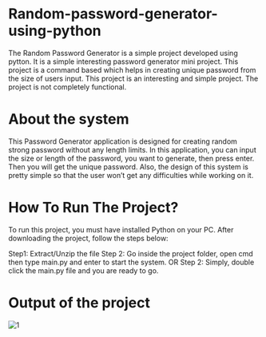 # Random-password-generator-using-python
The Random Password Generator is a simple project developed using pytton. It is a simple interesting password generator mini project. This project is a command based which helps in creating unique password from the size of users input. This project is an interesting and simple project. The project is not completely functional.

# About the system
This Password Generator application is designed for creating random strong password without any length limits. In this application, you can input the size or length of the password, you want to generate, then press enter. Then you will get the unique password. Also, the design of this system is pretty simple so that the user won’t get any difficulties while working on it.

# How To Run The Project?
To run this project, you must have installed Python on your PC. After downloading the project, follow the steps below:

Step1: Extract/Unzip the file
Step 2: Go inside the project folder, open cmd then type main.py and enter to start the system.
OR
Step 2: Simply, double click the main.py file and you are ready to go.

# Output of the project

![1](https://user-images.githubusercontent.com/62538088/105622106-85246f80-5e34-11eb-8b32-4bcb260b366a.png)
